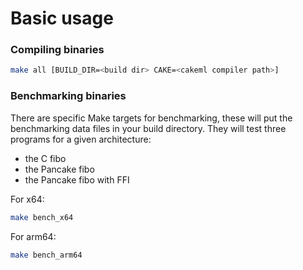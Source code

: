 # Basic usage

### Compiling binaries

```sh
make all [BUILD_DIR=<build dir> CAKE=<cakeml compiler path>]
```

### Benchmarking binaries

There are specific Make targets for benchmarking, these will put the
benchmarking data files in your build directory. They will test three
programs for a given architecture:
* the C fibo
* the Pancake fibo
* the Pancake fibo with FFI

For x64:
```sh
make bench_x64
```
For arm64:
```sh
make bench_arm64
```

